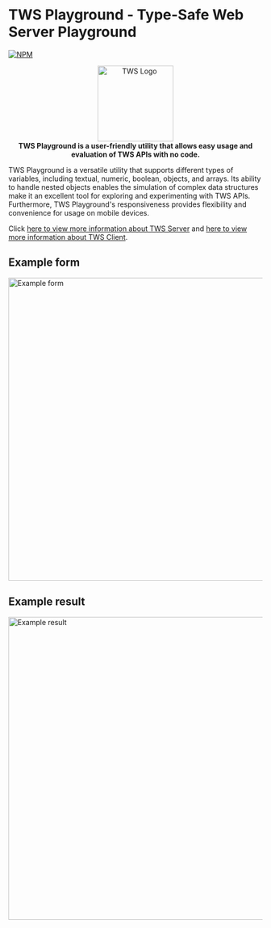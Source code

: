 # TWS Playground - Type-Safe Web Server Playground

[![NPM](https://img.shields.io/npm/v/@tws-js/playground)](https://www.npmjs.com/package/@tws-js/playground)

<p align="center">
  <img alt="TWS Logo" height="150" src="https://user-images.githubusercontent.com/7635171/232378489-e32588ea-e76b-4fd9-9cad-14bfb045e7b3.svg" />
  <br>
  <b>TWS Playground is a user-friendly utility that allows easy usage and evaluation of TWS APIs with no code.</b>
</p>

TWS Playground is a versatile utility that supports different types of variables, including textual, numeric, boolean, objects, and arrays. Its ability to handle nested objects enables the simulation of complex data structures make it an excellent tool for exploring and experimenting with TWS APIs. Furthermore, TWS Playground's responsiveness provides flexibility and convenience for usage on mobile devices.

Click [here to view more information about TWS Server](https://www.npmjs.com/package/@tws-js/server) and [here to view more information about TWS Client](https://www.npmjs.com/package/@tws-js/client).

## Example form
<img height="600" alt="Example form" src="https://user-images.githubusercontent.com/7635171/232383563-c5e9ee95-f544-4553-bbf7-f11fb6cdf7b8.png">

## Example result
<img height="600" alt="Example result" src="https://user-images.githubusercontent.com/7635171/232384413-99b2a064-17a1-44f6-9040-367e317bdfbb.png">
